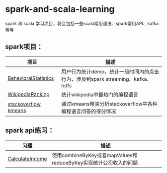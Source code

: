 # spark-and-scala-learning

spark 和 scala 学习项目，将会包括一些scala常用语法、spark常用API、kafka等等

## spark项目：  

| 项目 | 描述 | 
| --- | --- | 
| [BehavioralStatistics](./spark-learning/BehavioralStatistics) | 用户行为统计demo，统计一段时间内的点击行为，涉及到spark streaming、kafka、hdfs |
| [WikipediaRanking](./spark-learning/wikipedia) | 统计wikipedia中最热门的编程语言 |
| [stackoverflow kmeans](./spark-learning/stackoverflow) | 通过kmeans聚类分析stackoverflow中各种编程语言问答的得分情况 |

## spark api练习：

| 习题| 描述 |
| --- | --- | 
| [CalculateIncome](./scala-learning/CalculateIncome) | 使用combineByKey或者mapValues和reduceByKey实现统计公司收入的问题 |

